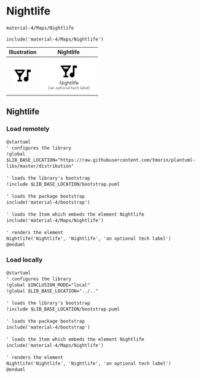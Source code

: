 # Nightlife


```text
material-4/Maps/Nightlife
```

```text
include('material-4/Maps/Nightlife')
```



| Illustration | Nightlife |
| :---: | :---: |
| ![illustration for Illustration](../../material-4/Maps/Nightlife.png) | ![illustration for Nightlife](../../material-4/Maps/Nightlife.Local.png) |




## Nightlife

### Load remotely
```plantuml
@startuml
' configures the library
!global $LIB_BASE_LOCATION="https://raw.githubusercontent.com/tmorin/plantuml-libs/master/distribution"

' loads the library's bootstrap
!include $LIB_BASE_LOCATION/bootstrap.puml

' loads the package bootstrap
include('material-4/bootstrap')

' loads the Item which embeds the element Nightlife
include('material-4/Maps/Nightlife')

' renders the element
Nightlife('Nightlife', 'Nightlife', 'an optional tech label')
@enduml
```

### Load locally
```plantuml
@startuml
' configures the library
!global $INCLUSION_MODE="local"
!global $LIB_BASE_LOCATION="../.."

' loads the library's bootstrap
!include $LIB_BASE_LOCATION/bootstrap.puml

' loads the package bootstrap
include('material-4/bootstrap')

' loads the Item which embeds the element Nightlife
include('material-4/Maps/Nightlife')

' renders the element
Nightlife('Nightlife', 'Nightlife', 'an optional tech label')
@enduml
```

